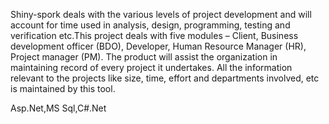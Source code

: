 Shiny-spork deals with the various levels of project development and will account for time used in analysis, design, programming, testing and verification etc.This project deals with five modules – Client, Business development officer (BDO), Developer, Human Resource Manager (HR), Project manager (PM). The product will assist the organization in maintaining record of every project it undertakes. All the information relevant to the projects like size, time, effort and departments involved, etc is maintained by this tool.

Asp.Net,MS Sql,C#.Net
